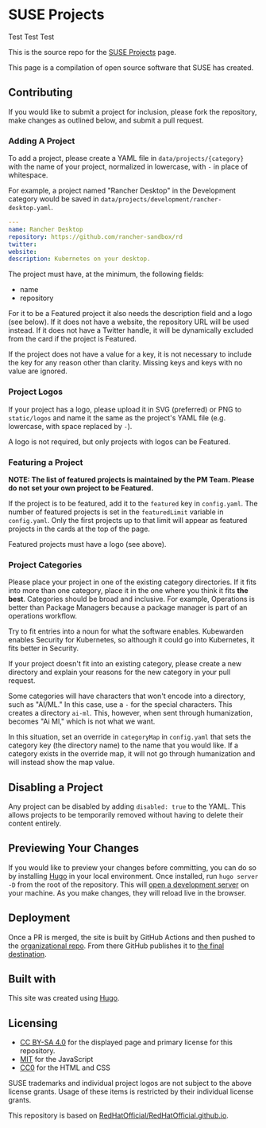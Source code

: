# SUSE Projects

Test Test Test

This is the source repo for the [SUSE Projects](https://suse-projects.github.io) page.

This page is a compilation of open source software that SUSE has created.

## Contributing

If you would like to submit a project for inclusion, please fork the repository, make changes as outlined below, and submit a pull request.

### Adding A Project

To add a project, please create a YAML file in `data/projects/{category}` with the name of your project, normalized in lowercase, with `-` in place of whitespace.

For example, a project named "Rancher Desktop" in the Development category would be saved in `data/projects/development/rancher-desktop.yaml`.

```yaml
---
name: Rancher Desktop
repository: https://github.com/rancher-sandbox/rd
twitter:
website:
description: Kubernetes on your desktop.
```

The project must have, at the minimum, the following fields:

- name
- repository

For it to be a Featured project it also needs the description field and a logo (see below). If it does not have a website, the repository URL will be used instead. If it does not have a Twitter handle, it will be dynamically excluded from the card if the project is Featured.

If the project does not have a value for a key, it is not necessary to include the key for any reason other than clarity. Missing keys and keys with no value are ignored.

### Project Logos

If your project has a logo, please upload it in SVG (preferred) or PNG to `static/logos` and name it the same as the project's YAML file (e.g. lowercase, with space replaced by `-`).

A logo is not required, but only projects with logos can be Featured.

### Featuring a Project

**NOTE: The list of featured projects is maintained by the PM Team. Please do not set your own project to be Featured.**

If the project is to be featured, add it to the `featured` key in `config.yaml`. The number of featured projects is set in the `featuredLimit` variable in `config.yaml`. Only the first projects up to that limit will appear as featured projects in the cards at the top of the page.

Featured projects must have a logo (see above).

### Project Categories

Please place your project in one of the existing category directories. If it fits into more than one category, place it in the one where you think it fits **the best**. Categories should be broad and inclusive. For example, Operations is better than Package Managers because a package manager is part of an operations workflow.

Try to fit entries into a noun for what the software enables. Kubewarden enables Security for Kubernetes, so although it could go into Kubernetes, it fits better in Security.

If your project doesn't fit into an existing category, please create a new directory and explain your reasons for the new category in your pull request.

Some categories will have characters that won't encode into a directory, such as "AI/ML." In this case, use a `-` for the special characters. This creates a directory `ai-ml`. This, however, when sent through humanization, becomes "Ai Ml," which is not what we want.

In this situation, set an override in `categoryMap` in `config.yaml` that sets the category key (the directory name) to the name that you would like. If a category exists in the override map, it will not go through humanization and will instead show the map value.

## Disabling a Project

Any project can be disabled by adding `disabled: true` to the YAML. This allows projects to be temporarily removed without having to delete their content entirely.

## Previewing Your Changes

If you would like to preview your changes before committing, you can do so by installing [Hugo](https://gohugo.io/) in your local environment. Once installed, run `hugo server -D` from the root of the repository. This will [open a development server](https://localhost:1313) on your machine. As you make changes, they will reload live in the browser.

## Deployment

Once a PR is merged, the site is built by GitHub Actions and then pushed to the [organizational repo](https://github.com/suse-projects.github.io). From there GitHub publishes it to [the final destination](https://suse-projects.github.io).

## Built with

This site was created using [Hugo](https://gohugo.io/).

## Licensing

- [CC BY-SA 4.0](COPYING.CC-BY-SA-4.0) for the displayed page and primary license for this repository.
- [MIT](COPYING.MIT) for the JavaScript
- [CC0](COPYING.CC0) for the HTML and CSS

SUSE trademarks and individual project logos are not subject to the above license grants. Usage of these items is restricted by their individual license grants.

This repository is based on [RedHatOfficial/RedHatOfficial.github.io](https://github.com/RedHatOfficial/RedHatOfficial.github.io).
